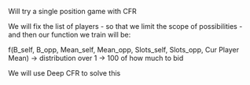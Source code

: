 Will try a single position game with CFR

We will fix the list of players - so that we limit the scope of possibilities - and then our function we train will be:

f(B_self, B_opp, Mean_self, Mean_opp, Slots_self, Slots_opp, Cur Player Mean) -> distribution over 1 -> 100 of how much to bid

We will use Deep CFR to solve this